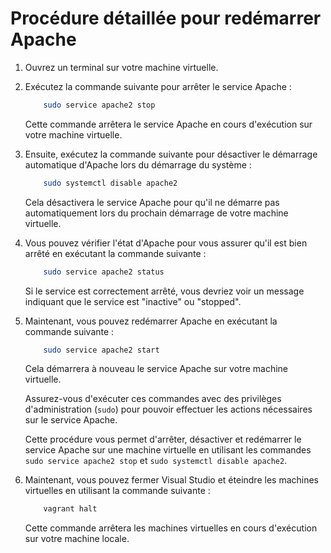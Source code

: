 # Procédure détaillée pour redémarrer Apache

1. Ouvrez un terminal sur votre machine virtuelle.

2. Exécutez la commande suivante pour arrêter le service Apache :

    ```` bash
        sudo service apache2 stop
    ````

    Cette commande arrêtera le service Apache en cours d'exécution sur votre machine virtuelle.

3. Ensuite, exécutez la commande suivante pour désactiver le démarrage automatique d'Apache lors du démarrage du système :

    ```` bash
        sudo systemctl disable apache2
    ````

    Cela désactivera le service Apache pour qu'il ne démarre pas automatiquement lors du prochain démarrage de votre machine virtuelle.


4. Vous pouvez vérifier l'état d'Apache pour vous assurer qu'il est bien arrêté en exécutant la commande suivante :


    ```` bash
        sudo service apache2 status
    ````

    Si le service est correctement arrêté, vous devriez voir un message indiquant que le service est "inactive" ou "stopped".

5. Maintenant, vous pouvez redémarrer Apache en exécutant la commande suivante :

    ```` bash
        sudo service apache2 start
    ````

    Cela démarrera à nouveau le service Apache sur votre machine virtuelle.

    Assurez-vous d'exécuter ces commandes avec des privilèges d'administration (`sudo`) pour pouvoir effectuer les actions nécessaires sur le service Apache.

    Cette procédure vous permet d'arrêter, désactiver et redémarrer le service Apache sur une machine virtuelle en utilisant les commandes `sudo service apache2 stop` et `sudo systemctl disable apache2`. 
    
6. Maintenant, vous pouvez fermer Visual Studio et éteindre les machines virtuelles en utilisant la commande suivante :

    ````bash
        vagrant halt
    ````

    Cette commande arrêtera les machines virtuelles en cours d'exécution sur votre machine locale.
